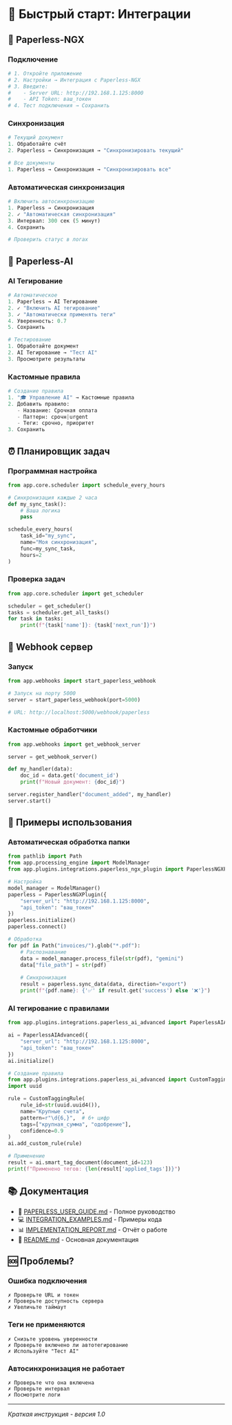 # 🚀 Быстрый старт: Интеграции

## 📄 Paperless-NGX

### Подключение
```python
# 1. Откройте приложение
# 2. Настройки → Интеграция с Paperless-NGX
# 3. Введите:
#    - Server URL: http://192.168.1.125:8000
#    - API Token: ваш_токен
# 4. Тест подключения → Сохранить
```

### Синхронизация
```python
# Текущий документ
1. Обработайте счёт
2. Paperless → Синхронизация → "Синхронизировать текущий"

# Все документы
1. Paperless → Синхронизация → "Синхронизировать все"
```

### Автоматическая синхронизация
```python
# Включить автосинхронизацию
1. Paperless → Синхронизация
2. ✓ "Автоматическая синхронизация"
3. Интервал: 300 сек (5 минут)
4. Сохранить

# Проверить статус в логах
```

## 🤖 Paperless-AI

### AI Тегирование
```python
# Автоматическое
1. Paperless → AI Тегирование
2. ✓ "Включить AI тегирование"
3. ✓ "Автоматически применять теги"
4. Уверенность: 0.7
5. Сохранить

# Тестирование
1. Обработайте документ
2. AI Тегирование → "Тест AI"
3. Просмотрите результаты
```

### Кастомные правила
```python
# Создание правила
1. "🎓 Управление AI" → Кастомные правила
2. Добавить правило:
   - Название: Срочная оплата
   - Паттерн: срочн|urgent
   - Теги: срочно, приоритет
3. Сохранить
```

## ⏰ Планировщик задач

### Программная настройка
```python
from app.core.scheduler import schedule_every_hours

# Синхронизация каждые 2 часа
def my_sync_task():
    # Ваша логика
    pass

schedule_every_hours(
    task_id="my_sync",
    name="Моя синхронизация",
    func=my_sync_task,
    hours=2
)
```

### Проверка задач
```python
from app.core.scheduler import get_scheduler

scheduler = get_scheduler()
tasks = scheduler.get_all_tasks()
for task in tasks:
    print(f"{task['name']}: {task['next_run']}")
```

## 🔗 Webhook сервер

### Запуск
```python
from app.webhooks import start_paperless_webhook

# Запуск на порту 5000
server = start_paperless_webhook(port=5000)

# URL: http://localhost:5000/webhook/paperless
```

### Кастомные обработчики
```python
from app.webhooks import get_webhook_server

server = get_webhook_server()

def my_handler(data):
    doc_id = data.get('document_id')
    print(f"Новый документ: {doc_id}")

server.register_handler("document_added", my_handler)
server.start()
```

## 📝 Примеры использования

### Автоматическая обработка папки
```python
from pathlib import Path
from app.processing_engine import ModelManager
from app.plugins.integrations.paperless_ngx_plugin import PaperlessNGXPlugin

# Настройка
model_manager = ModelManager()
paperless = PaperlessNGXPlugin({
    "server_url": "http://192.168.1.125:8000",
    "api_token": "ваш_токен"
})
paperless.initialize()
paperless.connect()

# Обработка
for pdf in Path("invoices/").glob("*.pdf"):
    # Распознавание
    data = model_manager.process_file(str(pdf), "gemini")
    data["file_path"] = str(pdf)
    
    # Синхронизация
    result = paperless.sync_data(data, direction="export")
    print(f"{pdf.name}: {'✅' if result.get('success') else '❌'}")
```

### AI тегирование с правилами
```python
from app.plugins.integrations.paperless_ai_advanced import PaperlessAIAdvanced

ai = PaperlessAIAdvanced({
    "server_url": "http://192.168.1.125:8000",
    "api_token": "ваш_токен"
})
ai.initialize()

# Создание правила
from app.plugins.integrations.paperless_ai_advanced import CustomTaggingRule
import uuid

rule = CustomTaggingRule(
    rule_id=str(uuid.uuid4()),
    name="Крупные счета",
    pattern=r"\d{6,}",  # 6+ цифр
    tags=["крупная_сумма", "одобрение"],
    confidence=0.9
)
ai.add_custom_rule(rule)

# Применение
result = ai.smart_tag_document(document_id=123)
print(f"Применено тегов: {len(result['applied_tags'])}")
```

## 📚 Документация

- 📖 [PAPERLESS_USER_GUIDE.md](PAPERLESS_USER_GUIDE.md) - Полное руководство
- 💻 [INTEGRATION_EXAMPLES.md](INTEGRATION_EXAMPLES.md) - Примеры кода
- 📊 [IMPLEMENTATION_REPORT.md](IMPLEMENTATION_REPORT.md) - Отчёт о работе
- 📝 [README.md](README.md) - Основная документация

## 🆘 Проблемы?

### Ошибка подключения
```
✗ Проверьте URL и токен
✗ Проверьте доступность сервера
✗ Увеличьте таймаут
```

### Теги не применяются
```
✗ Снизьте уровень уверенности
✗ Проверьте включено ли автотегирование
✗ Используйте "Тест AI"
```

### Автосинхронизация не работает
```
✗ Проверьте что она включена
✗ Проверьте интервал
✗ Посмотрите логи
```

---

*Краткая инструкция - версия 1.0*

